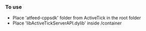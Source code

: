 ### To use
- Place 'atfeed-cppsdk' folder from ActiveTick in the root folder
- Place 'libActiveTickServerAPI.dylib' inside /container
